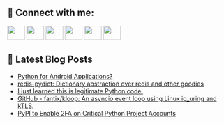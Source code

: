 ## 🔎 Connect with me:
[<img height="32" width="40" src="https://cdn.jsdelivr.net/npm/simple-icons@v5/icons/telegram.svg" />](https://t.me/bullbesh)
[<img height="32" width="40" src="https://cdn.jsdelivr.net/npm/simple-icons@v5/icons/vk.svg" />](https://vk.com/bullbesh)
[<img height="32" width="40" src="https://cdn.jsdelivr.net/npm/simple-icons@v5/icons/twitter.svg" />](https://twitter.com/bullbesh1)
[<img height="32" width="40" src="https://cdn.jsdelivr.net/npm/simple-icons@v5/icons/instagram.svg" />](https://www.instagram.com/bullbesh)
[<img height="32" width="40" src="https://cdn.jsdelivr.net/npm/simple-icons@v5/icons/reddit.svg" />](https://www.reddit.com/user/bullbesh)
[<img height="32" width="40" src="https://cdn.jsdelivr.net/npm/simple-icons@v5/icons/youtube.svg" />](https://www.youtube.com/channel/UCtfjRs6uzgq5mfm8S06WTcg)

## 📕 Latest Blog Posts
<!-- BLOG-POST-LIST:START -->
- [Python for Android Applications?](https://www.reddit.com/r/Python/comments/vvnokb/python_for_android_applications/)
- [redis-pydict: Dictionary abstraction over redis and other goodies](https://www.reddit.com/r/Python/comments/vvnfkm/redispydict_dictionary_abstraction_over_redis_and/)
- [I just learned this is legitimate Python code.](https://www.reddit.com/r/Python/comments/vvmlxh/i_just_learned_this_is_legitimate_python_code/)
- [GitHub - fantix/kloop: An asyncio event loop using Linux io_uring and kTLS.](https://www.reddit.com/r/Python/comments/vvm6q9/github_fantixkloop_an_asyncio_event_loop_using/)
- [PyPI to Enable 2FA on Critical Python Project Accounts](https://www.reddit.com/r/Python/comments/vvlxq1/pypi_to_enable_2fa_on_critical_python_project/)
<!-- BLOG-POST-LIST:END -->
